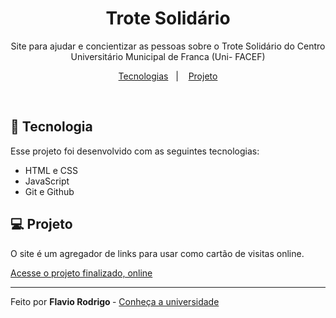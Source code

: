 <h1 align="center"> Trote Solidário </h1>

<p align="center">
Site para ajudar e concientizar as pessoas sobre o Trote Solidário do Centro Universitário Municipal de Franca (Uni- FACEF) 
</p>

<p align="center">
<a href="#-tecnoligias">Tecnologias</a>&nbsp;&nbsp;&nbsp;|&nbsp;&nbsp;&nbsp;
<a href="#-projeto">Projeto</a>
</p>

<br>

## 🚀 Tecnologia

Esse projeto foi desenvolvido com as seguintes tecnologias:

- HTML e CSS
- JavaScript
- Git e Github

## 💻 Projeto
O site é um agregador de links para usar como cartão de visitas online.

<a href="https://flavim-rsr.github.io/trotesolidario/">Acesse o projeto finalizado, online</a>

---

Feito por  <strong> Flavio Rodrigo </strong> - [Conheça a universidade](https://www.unifacef.com.br)
